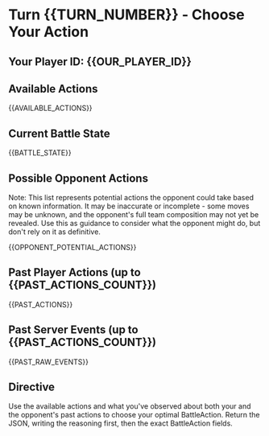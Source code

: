 # Turn {{TURN_NUMBER}} - Choose Your Action

## Your Player ID: {{OUR_PLAYER_ID}}

## Available Actions
{{AVAILABLE_ACTIONS}}

## Current Battle State
{{BATTLE_STATE}}

## Possible Opponent Actions
Note: This list represents potential actions the opponent could take based on known information. It may be inaccurate or incomplete - some moves may be unknown, and the opponent's full team composition may not yet be revealed. Use this as guidance to consider what the opponent might do, but don't rely on it as definitive.

{{OPPONENT_POTENTIAL_ACTIONS}}

## Past Player Actions (up to {{PAST_ACTIONS_COUNT}})
{{PAST_ACTIONS}}

## Past Server Events (up to {{PAST_ACTIONS_COUNT}})
{{PAST_RAW_EVENTS}}

## Directive
Use the available actions and what you've observed about both your and the opponent's past actions to choose your optimal BattleAction. Return the JSON, writing the reasoning first, then the exact BattleAction fields.